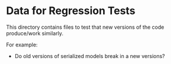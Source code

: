 # Data for Regression Tests

This directory contains files to test that new versions of
the code produce/work similarly.

For example:

- Do old versions of serialized models break in a new versions?
